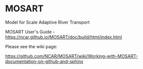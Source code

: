 # MOSART
Model for Scale Adaptive River Transport

MOSART User's Guide - https://ncar.github.io/MOSART/doc/build/html/index.html

Please see the wiki page:

https://github.com/NCAR/MOSART/wiki/Working-with-MOSART-documentation-on-github-and-sphinx
